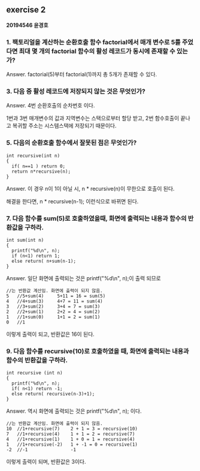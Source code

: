 ## exercise 2

**20194546 윤경호**

### 1. 팩토리얼을 계산하는 순환호출 함수 factorial에서 매개 변수로 5를 주었다면 최대 몇 개의 factorial 함수의 활성 레코드가 동시에 존재할 수 있는가?

  Answer. factorial(5)부터 factorial(1)까지 총 5개가 존재할 수 있다.

### 3. 다음 중 활성 레코드에 저장되지 않는 것은 무엇인가?

  Answer. 4번 순환호출의 순차번호 이다.
  
  1번과 3번 매개변수의 값과 지역변수는 스택으로부터 할당 받고, 2번 함수호출이 끝나고 복귀할 주소는 시스템스택에 저장되기 때문이다.
  
### 5. 다음의 순환호출 함수에서 잘못된 점은 무엇인가?

```
int recursive(int n)
{
  if( n==1 ) return 0;
  return n*recursive(n);
}
```

Answer. 이 경우 n이 1이 아닐 시, n * recursive(n)이 무한으로 호출이 된다.

해결을 한다면, n * recursive(n-1); 이런식으로 바뀌면 된다.


### 7. 다음 함수를 sum(5)로 호출하였을때, 화면에 출력되는 내용과 함수의 반환값을 구하라.

```
int sum(int n)
{
  printf("%d\n", n);
  if (n<1) return 1;
  else return( n+sum(n-1);
}
```

Answer. 일단 화면에 출력되는 것은 printf("%d\n", n);이 출력 되므로
```
//는 반환값 계산임. 화면에 출력이 되지 않음.
5   //5+sum(4)     5+11 = 16 = sum(5)
4   //4+sum(3)     4+7 = 11 = sum(4)
3   //3+sum(2)     3+4 = 7 = sum(3)
2   //2+sum(1)     2+2 = 4 = sum(2)
1   //1+sum(0)     1+1 = 2 = sum(1)
0   //1     
```

이렇게 출력이 되고, 반환값은 16이 된다.

### 9. 다음 함수를 recursive(10)로 호출하였을 때, 화면에 출력되는 내용과 함수의 반환값을 구하라.

```
int recursive (int n)
{
  printf("%d\n", n);
  if( n<1) return -1;
  else return( recursive(n-3)+1);
}
```

Answer. 역시 화면에 출력되는 것은 printf("%d\n", n); 이다.
```
//는 반환값 계산임. 화면에 출력이 되지 않음.
10  //1+recursive(7)    2 + 1 = 3 = recursive(10)
7   //1+recursive(4)    1 + 1 = 2 = recursive(7)
4   //1+recursive(1)    1 + 0 = 1 = recursive(4)
1   //1+recursive(-2)   1 + -1 = 0 = recursive(1)
-2  //-1                -1
```
이렇게 출력이 되며, 반환값은 3이다.













